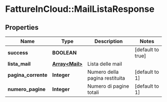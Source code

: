 # FattureInCloud::MailListaResponse

## Properties
Name | Type | Description | Notes
------------ | ------------- | ------------- | -------------
**success** | **BOOLEAN** |  | [default to true]
**lista_mail** | [**Array&lt;Mail&gt;**](Mail.md) | Lista delle mail | 
**pagina_corrente** | **Integer** | Numero della pagina restituita | [default to 1]
**numero_pagine** | **Integer** | Numero di pagine totali | [default to 1]


